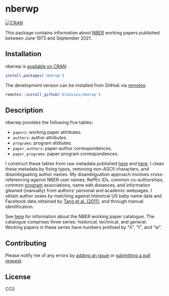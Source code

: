 # nberwp

[![CRAN](https://www.r-pkg.org/badges/version/nberwp)](https://cran.r-project.org/package=nberwp)

This package contains information about [NBER](https://www.nber.org) working papers published between June 1973 and September 2021.

## Installation

nberwp is [available on CRAN](https://cran.r-project.org/package=nberwp):

```r
install.packages('nberwp')
```

The development version can be installed from GitHub via [remotes](https://github.com/r-lib/remotes):

```r
remotes::install_github('bldavies/nberwp')
```

## Description

nberwp provides the following five tables:

* `papers`: working paper attributes.
* `authors`: author attributes.
* `programs`: program attibutes.
* `paper_authors`: paper-author correspondences.
* `paper_programs`: paper-program correspondences.

I construct these tables from raw metadata published [here](https://data.nber.org/nber-wp-logs/) and [here](https://www2.nber.org/RePEc/nbr/).
I clean these metadata by fixing typos, removing non-ASCII characters, and disambiguating author names.
My disambiguation approach involves cross-referencing against NBER user names, RePEc IDs, common co-authorships, common [program](https://www.nber.org/programs-projects/programs-working-groups) associations, name edit distances, and information gleaned (manually) from authors' personal and academic webpages.
I obtain author sexes by matching against historical US baby name data and Facebook data obtained by [Tang et al. (2011)](https://doi.org/10.1007/978-3-642-20244-5_33), and through manual identification. 

See [here](https://www.nber.org/policies.html) for information about the NBER working paper catalogue.
The catalogue comprises three series: historical, technical, and general.
Working papers in these series have numbers prefixed by "h", "t", and "w".

## Contributing

Please notify me of any errors by [adding an issue](https://github.com/bldavies/nberwp/issues) or [submitting a pull request](https://github.com/bldavies/nberwp/pulls).

## License

CC0
